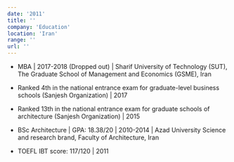 ```yaml
---
date: '2011'
title: ''
company: 'Education'
location: 'Iran'
range: ''
url: ''
---
```


- MBA | 2017-2018 (Dropped out) | Sharif University of Technology (SUT), The Graduate School of Management and Economics (GSME), Iran

- Ranked 4th in the national entrance exam for graduate-level business schools (Sanjesh Organization) | 2017
- Ranked 13th in the national entrance exam for graduate schools of architecture (Sanjesh Organization) | 2015
- BSc Architecture | GPA: 18.38/20 | 2010-2014 | Azad University Science and research brand, Faculty of Architecture, Iran
- TOEFL IBT score: 117/120 | 2011

